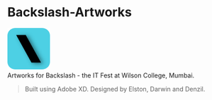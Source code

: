 # Backslash-Artworks
<img src="https://github.com/Denzil31/Backslash-Artworks/blob/master/Icon.png" height="96" width="96"><br>
Artworks for Backslash - the IT Fest at Wilson College, Mumbai.

>Built using Adobe XD.
>Designed by Elston, Darwin and Denzil.

